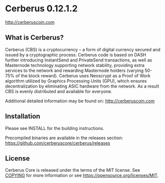 Cerberus 0.12.1.2
===============================


http://cerberuscoin.com


What is Cerberus?
----------------

Cerberus (CBS) is a cryptocurrency – a form of digital currency secured and issued by a cryptographic process. Cerberus code is based on DASH further introducing InstantSend and PrivateSend transactions, as well as Masternode technology supporting network stability, providing extra services to the network and rewarding Masternode holders (varying 50-75% of the block reward).
Cerberus uses Neoscrypt as a Proof of Work algorithm utilized by Graphics Processing Units (GPU), which ensures decentralization by eliminating ASIC hardware from the network. As a result CBS is evenly distributed and available for everyone.

Additional detailed information may be found on: http://cerberuscoin.com



Installation
-------------------

Please see INSTALL for the building instructions.

Precompiled binaries are available in the releases section: https://github.com/cerberuscore/cerberus/releases



License
-------

Cerberus Core is released under the terms of the MIT license. See [COPYING](COPYING) for more
information or see https://opensource.org/licenses/MIT.